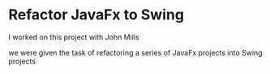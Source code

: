 # Refactor JavaFx to Swing

I worked on this project with John Mills

we were given the task of refactoring a series of JavaFx projects into Swing projects